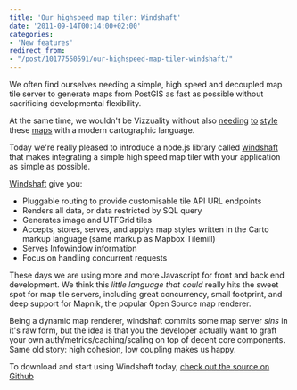 ```yaml
---
title: 'Our highspeed map tiler: Windshaft'
date: '2011-09-14T00:14:00+02:00'
categories:
- 'New features'
redirect_from:
- "/post/10177550591/our-highspeed-map-tiler-windshaft/"
---
```


We often find ourselves needing a simple, high speed and decoupled map tile server to generate maps from PostGIS as fast as possible without sacrificing developmental flexibility.

At the same time, we wouldn't be Vizzuality without also <a href="http://www.vizzuality.com/projects/spanishelections">needing</a> <a href="http://www.vizzuality.com/projects/protectedplanet">to</a> <a href="http://www.vizzuality.com/projects/gmba">style</a> these <a href="http://www.vizzuality.com/projects/imazon">maps</a> with a modern cartographic language.

Today we're really pleased to introduce a node.js library called <a href="https://github.com/Vizzuality/Windshaft">windshaft</a> that makes integrating a simple high speed map tiler with your application as simple as possible.

<a href="https://github.com/Vizzuality/Windshaft">Windshaft</a> give you:

- Pluggable routing to provide customisable tile API URL endpoints
- Renders all data, or data restricted by SQL query
- Generates image and UTFGrid tiles
- Accepts, stores, serves, and applys map styles written in the Carto markup language (same markup as Mapbox Tilemill)
- Serves Infowindow information
- Focus on handling concurrent requests

These days we are using more and more Javascript for front and back end development. We think this _little language that could_ really hits the sweet spot for map tile servers, including great concurrency, small footprint, and deep support for Mapnik, the popular Open Source map renderer.

Being a dynamic map renderer, windshaft commits some map server _sins_ in it's raw form, but the idea is that you the developer actually want to graft your own auth/metrics/caching/scaling on top of decent core components. Same old story: high cohesion, low coupling makes us happy.

To download and start using Windshaft today, <a target="_blank" href="https://github.com/Vizzuality/Windshaft">check out the source on Github</a>
